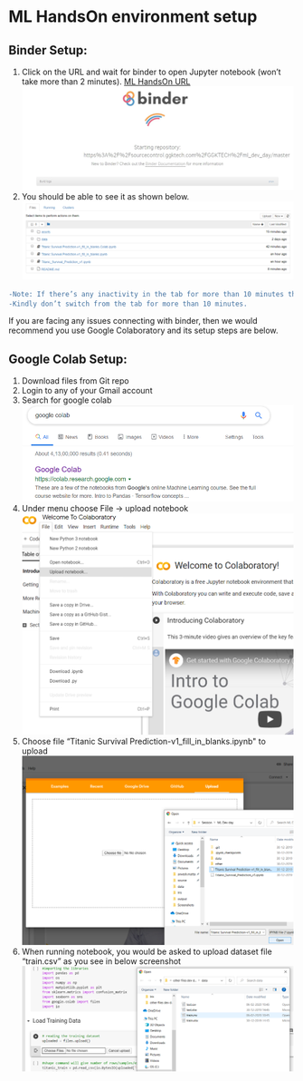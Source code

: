 # ML HandsOn environment setup 

## Binder Setup: 

1. Click on the URL and wait for binder to open Jupyter notebook (won’t take more than 2 minutes). 
[ML HandsOn URL](https://mybinder.org/v2/git/https%3A%2F%2Fsourcecontrol.ggktech.com%2FGGKTECH%2Fml_dev_day/master)
![](https://github.com/Anvesh-Reddy/ML_Titanic/blob/development/assets/images/binder_1_loading.PNG)
2. You should be able to see it as shown below.
![](https://github.com/Anvesh-Reddy/ML_Titanic/blob/development/assets/images/binder_2_complete.PNG)
```diff
-Note: If there’s any inactivity in the tab for more than 10 minutes then the connection will get terminated. 
-Kindly don’t switch from the tab for more than 10 minutes. 
```
If you are facing any issues connecting with binder, then we would recommend you use Google Colaboratory and its setup steps are below. 

## Google Colab Setup: 

1. Download files from Git repo  
2. Login to any of your Gmail account 
3. Search for google colab 
![](https://github.com/Anvesh-Reddy/ML_Titanic/blob/development/assets/images/colab_1_search.png)
4. Under menu choose File -> upload notebook 
![](https://github.com/Anvesh-Reddy/ML_Titanic/blob/development/assets/images/colab_2_upload_option.png)
5. Choose file “Titanic Survival Prediction-v1_fill_in_blanks.ipynb" to upload 
![](https://github.com/Anvesh-Reddy/ML_Titanic/blob/development/assets/images/colab_3_choose_notebook.png)
6. When running notebook, you would be asked to upload dataset file “train.csv” as you see in below screenshot 
![](https://github.com/Anvesh-Reddy/ML_Titanic/blob/development/assets/images/colab_4_choose_file.png)

